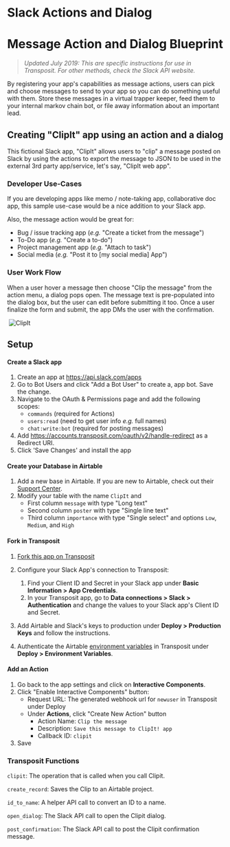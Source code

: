 # Slack Actions and Dialog
# Message Action and Dialog Blueprint

> _Updated July 2019: This are specific instructions for use in Transposit. For other methods, check the Slack API website._

By registering your app's capabilities as message actions, users can pick and choose messages to send to your app so you can do something useful with them. Store these messages in a virtual trapper keeper, feed them to your internal markov chain bot, or file away information about an important lead.

## Creating "ClipIt" app using an action and a dialog

This fictional Slack app, "ClipIt" allows users to "clip" a message posted on Slack by using the actions to export the message to JSON to be used in the external 3rd party app/service, let's say, "ClipIt web app".

### Developer Use-Cases

If you are developing apps like memo / note-taking app, collaborative doc app, this sample use-case would be a nice addition to your Slack app.

Also, the message action would be great for:

- Bug / issue tracking app (_e.g._ "Create a ticket from the message")
- To-Do app (_e.g._ "Create a to-do")
- Project management app (_e.g._ "Attach to task")
- Social media (_e.g._ "Post it to [my social media] App")

### User Work Flow

When a user hover a message then choose "Clip the message" from the action menu, a dialog pops open.
The message text is pre-populated into the dialog box, but the user can edit before submitting it too.
Once a user finalize the form and submit, the app DMs the user with the confirmation.

​
![ClipIt](https://cdn.glitch.com/441299e3-79ff-44b2-9688-4ade057797c8%2Fscreen_actions_dialogs_demo.gif?1526686807617)

## Setup

#### Create a Slack app

1. Create an app at https://api.slack.com/apps
2. Go to Bot Users and click "Add a Bot User" to create a, app bot. Save the change.
3. Navigate to the OAuth & Permissions page and add the following scopes:
   - `commands` (required for Actions)
   - `users:read` (need to get user info _e.g._ full names)
   - `chat:write:bot` (required for posting messages)
4. Add https://accounts.transposit.com/oauth/v2/handle-redirect as a Redirect URI.
5. Click 'Save Changes' and install the app

#### Create your Database in Airtable

1. Add a new base in Airtable. If you are new to Airtable, check out their [Support Center](https://support.airtable.com/hc/en-us).
2. Modify your table with the name `ClipIt` and
   - First column `message` with type "Long text"
   - Second column `poster` with type "Single line text"
   - Third column `importance` with type "Single select" and options `Low`, `Medium`, and `High`

#### Fork in Transposit

1. [Fork this app on Transposit](https://console.transposit.com/t/transposit-sample/slack_actions_and_dialog?fork=true)
2. Configure your Slack App's connection to Transposit:

   1. Find your Client ID and Secret in your Slack app under **Basic Information > App Credentials**.
   2. In your Transposit app, go to **Data connections > Slack > Authentication** and change the values to your Slack app's Client ID and Secret.

3. Add Airtable and Slack's keys to production under **Deploy > Production Keys** and follow the instructions.
4. Authenticate the Airtable [environment variables](https://www.transposit.com/docs/building/environment-variables/) in Transposit under **Deploy > Environment Variables**.

#### Add an Action

1. Go back to the app settings and click on **Interactive Components**.
2. Click "Enable Interactive Components" button:
   - Request URL: The generated webhook url for `newuser` in Transposit under Deploy
   - Under **Actions**, click "Create New Action" button
     - Action Name: `Clip the message`
     - Description: `Save this message to ClipIt! app`
     - Callback ID: `clipit`
3. Save
   ​

### Transposit Functions

`clipit`: The operation that is called when you call Clipit.

`create_record`: Saves the Clip to an Airtable project.

`id_to_name`: A helper API call to convert an ID to a name.

`open_dialog`: The Slack API call to open the Clipit dialog.

`post_confirmation`: The Slack API call to post the Clipit confirmation message.
